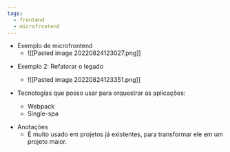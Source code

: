 ```yaml
---
tags:
  - frontend
  - microfrontend
---
```

- Exemplo de microfrontend
	- ![[Pasted image 20220824123027.png]]

* Exemplo 2: Refatorar o legado
	* ![[Pasted image 20220824123351.png]]

* Tecnologias que posso usar para orquestrar as aplicações:
	* Webpack
	* Single-spa

- Anotações
	- É muito usado em projetos já existentes, para transformar ele em um projeto maior.